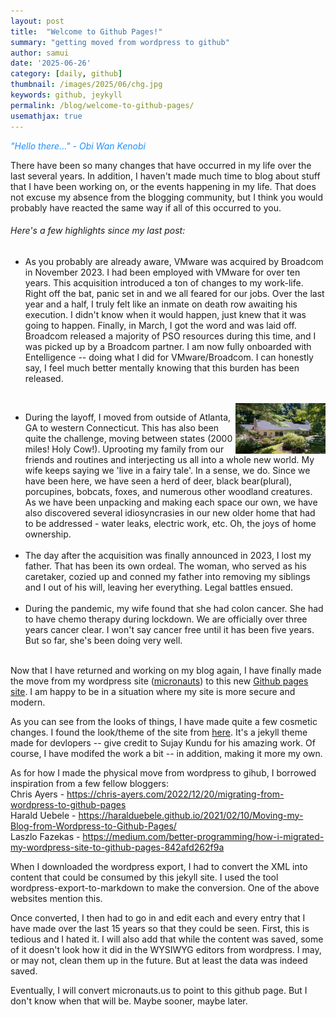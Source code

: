 ```yaml
---
layout: post
title:  "Welcome to Github Pages!"
summary: "getting moved from wordpress to github"
author: samui
date: '2025-06-26'
category: [daily, github]
thumbnail: /images/2025/06/chg.jpg
keywords: github, jeykyll
permalink: /blog/welcome-to-github-pages/
usemathjax: true
---
```


<em style="color:DodgerBlue;">"Hello there..." - Obi Wan Kenobi</em>

There have been so many changes that have occurred in my life over the last several years. In addition, I haven't made much time to blog about stuff that I have been working on, or the events happening in my life. That does not excuse my absence from the blogging community, but I think you would probably have reacted the same way if all of this occurred to you.

<h6>Here's a few highlights since my last post:</h6>

<ul>
<li>As you probably are already aware, VMware was acquired by Broadcom in November 2023. I had been employed with VMware for over ten years. This acquisition introduced a ton of changes to my work-life. Right off the bat, panic set in and we all feared for our jobs. Over the last year and a half, I truly felt like an inmate on death row awaiting his execution. I didn't know when it would happen, just knew that it was going to happen. Finally, in March, I got the word and was laid off. Broadcom released a majority of PSO resources during this time, and I was picked up by a Broadcom partner. I am now fully onboarded with Entelligence -- doing what I did for VMware/Broadcom. I can honestly say, I feel much better mentally knowing that this burden has been released.</li>

<br clear="left" /><img src="/images/2025/06/home.png" align="right" style="width:30%;hspace=50;vspace=50">
<li>During the layoff, I moved from outside of Atlanta, GA to western Connecticut. This has also been quite the challenge, moving between states (2000 miles! Holy Cow!). Uprooting my family from our friends and routines and interjecting us all into a whole new world. My wife keeps saying we 'live in a fairy tale'. In a sense, we do. Since we have been here, we have seen a herd of deer, black bear(plural), porcupines, bobcats, foxes, and numerous other woodland creatures. As we have been unpacking and making each space our own, we have also discovered several idiosyncrasies in our new older home that had to be addressed - water leaks, electric work, etc. Oh, the joys of home ownership.</li>

<br />
<li>The day after the acquisition was finally announced in 2023, I lost my father. That has been its own ordeal. The woman, who served as his caretaker, cozied up and conned my father into removing my siblings and I out of his will, leaving her everything. Legal battles ensued.  
</li>

<br />
<li>During the pandemic, my wife found that she had colon cancer. She had to have chemo therapy during lockdown. We are officially over three years cancer clear. I won't say cancer free until it has been five years. But so far, she's been doing very well. 
</li>
</ul>

<br clear="left" />
Now that I have returned and working on my blog again, I have finally made the move from my wordpress site (<a href="https://micronauts.us">micronauts</a>) to this new <a href="https://jedisamui.github.io/blog/welcome-to-github-pages/">Github pages site</a>. I am happy to be in a situation where my site is more secure and modern. 

As you can see from the looks of things, I have made quite a few cosmetic changes. I found the look/theme of the site from <a href="https://devlopr.netlify.app/">here</a>. It's a jekyll theme made for devlopers -- give credit to Sujay Kundu for his amazing work. Of course, I have modifed the work a bit -- in addition, making it more my own. 

As for how I made the physical move from wordpress to gihub, I borrowed inspiration from a few fellow bloggers:
<br/>Chris Ayers - <a href="https://chris-ayers.com/2022/12/20/migrating-from-wordpress-to-github-pages">https://chris-ayers.com/2022/12/20/migrating-from-wordpress-to-github-pages</a>
<br/>Harald Uebele - <a href="https://haralduebele.github.io/2021/02/10/Moving-my-Blog-from-Wordpress-to-Github-Pages/">https://haralduebele.github.io/2021/02/10/Moving-my-Blog-from-Wordpress-to-Github-Pages/</a>
<br/>Laszlo Fazekas - <a href="https://medium.com/better-programming/how-i-migrated-my-wordpress-site-to-github-pages-842afd262f9a">https://medium.com/better-programming/how-i-migrated-my-wordpress-site-to-github-pages-842afd262f9a</a>

When I downloaded the wordpress export, I had to convert the XML into content that could be consumed by this jekyll site. I used the tool wordpress-export-to-markdown to make the conversion. One of the above websites mention this. 

Once converted, I then had to go in and edit each and every entry that I have made over the last 15 years so that they could be seen. First, this is tedious and I hated it. I will also add that while the content was saved, some of it doesn't look how it did in the WYSIWYG editors from wordpress. I may, or may not, clean them up in the future. But at least the data was indeed saved. 

Eventually, I will convert <a hef="https://micronauts.us">micronauts.us</a> to point to this github page. But I don't know when that will be. Maybe sooner, maybe later. 
